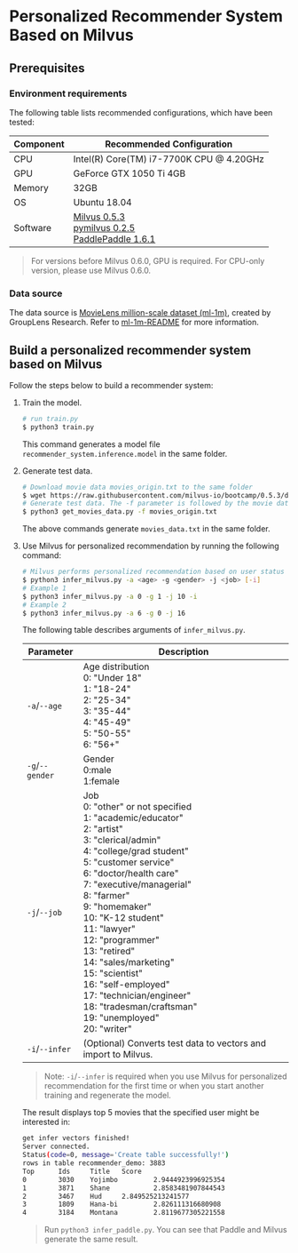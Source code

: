 # Personalized Recommender System Based on Milvus

## Prerequisites

### Environment requirements

The following table lists recommended configurations, which have been tested:

| Component | Recommended Configuration                |
| --------- | ---------------------------------------- |
| CPU       | Intel(R) Core(TM) i7-7700K CPU @ 4.20GHz |
| GPU       | GeForce GTX 1050 Ti 4GB                  |
| Memory    | 32GB                                     |
| OS        | Ubuntu 18.04                             |
| Software  | [Milvus 0.5.3](https://milvus.io/docs/en/userguide/install_milvus/) <br /> [pymilvus 0.2.5](https://pypi.org/project/pymilvus/)  <br /> [PaddlePaddle 1.6.1](https://www.paddlepaddle.org.cn/documentation/docs/en/beginners_guide/install/index_en.html)   |

> For versions before Milvus 0.6.0, GPU is required. For CPU-only version, please use Milvus 0.6.0.

### Data source

The data source is [MovieLens million-scale dataset (ml-1m)](http://files.grouplens.org/datasets/movielens/ml-1m.zip), created by GroupLens Research. Refer to [ml-1m-README](http://files.grouplens.org/datasets/movielens/ml-1m-README.txt) for more information.

## Build a personalized recommender system based on Milvus

Follow the steps below to build a recommender system:

1. Train the model.

   ```bash
   # run train.py
   $ python3 train.py
   ```

   This command generates a model file `recommender_system.inference.model` in the same folder.

2. Generate test data.

   ```bash
   # Download movie data movies_origin.txt to the same folder
   $ wget https://raw.githubusercontent.com/milvus-io/bootcamp/0.5.3/demo/recommender_system/movies_origin.txt
   # Generate test data. The -f parameter is followed by the movie data filename.
   $ python3 get_movies_data.py -f movies_origin.txt
   ```

   The above commands generate `movies_data.txt` in the same folder.

3. Use Milvus for personalized recommendation by running the following command:

   ```bash
   # Milvus performs personalized recommendation based on user status
   $ python3 infer_milvus.py -a <age> -g <gender> -j <job> [-i]
   # Example 1
   $ python3 infer_milvus.py -a 0 -g 1 -j 10 -i
   # Example 2
   $ python3 infer_milvus.py -a 6 -g 0 -j 16
   ```
   
   The following table describes arguments of `infer_milvus.py`.

   | Parameter        | Description                                                         |
   | ----------- | ------------------------------------------------------------ |
   | `-a`/`--age`    | Age distribution <br />0: "Under 18" <br />1: "18-24" <br />2: "25-34" <br />3: "35-44" <br />4: "45-49" <br />5: "50-55" <br />6: "56+" |
   | `-g`/`--gender` | Gender <br />0:male <br />1:female                                         |
   | `-j`/`--job`    | Job <br />0: "other" or not specified <br />1: "academic/educator" <br />2: "artist" <br />3: "clerical/admin" <br />4: "college/grad student" <br />5: "customer service" <br />6: "doctor/health care" <br />7: "executive/managerial" <br />8: "farmer" <br />9: "homemaker" <br />10: "K-12 student" <br />11: "lawyer" <br />12: "programmer" <br />13: "retired" <br />14: "sales/marketing" <br />15: "scientist" <br />16: "self-employed" <br />17: "technician/engineer" <br />18: "tradesman/craftsman" <br />19: "unemployed" <br />20: "writer" |
   | `-i`/`--infer`  | (Optional) Converts test data to vectors and import to Milvus. |

   > Note: `-i`/`--infer` is required when you use Milvus for personalized recommendation for the first time or when you start another training and regenerate the model.

    The result displays top 5 movies that the specified user might be interested in:

   ```bash
   get infer vectors finished!
   Server connected.
   Status(code=0, message='Create table successfully!')
   rows in table recommender_demo: 3883
   Top      Ids     Title   Score
   0        3030    Yojimbo         2.9444923996925354
   1        3871    Shane           2.8583481907844543
   2        3467    Hud     2.849525213241577
   3        1809    Hana-bi         2.826111316680908
   4        3184    Montana         2.8119677305221558
   ```

   > Run `python3 infer_paddle.py`. You can see that Paddle and Milvus generate the same result.
